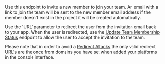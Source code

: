 Use this endpoint to invite a new member to join your team. An email with a link to join the team will be sent to the new member email address if the member doesn't exist in the project it will be created automatically.

Use the 'URL' parameter to redirect the user from the invitation email back to your app. When the user is redirected, use the [Update Team Membership Status](/docs/teams#updateMembershipStatus) endpoint to allow the user to accept the invitation to the team.

Please note that in order to avoid a [Redirect Attacks](https://github.com/OWASP/CheatSheetSeries/blob/master/cheatsheets/Unvalidated_Redirects_and_Forwards_Cheat_Sheet.md) the only valid redirect URL's are the once from domains you have set when added your platforms in the console interface.